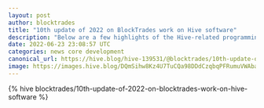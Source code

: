 ```yaml
---
layout: post
author: blocktrades
title: "10th update of 2022 on BlockTrades work on Hive software"
description: "Below are a few highlights of the Hive-related programming issues worked on by the BlockTrades team since my last post."
date: 2022-06-23 23:08:57 UTC
categories: news core development
canonical_url: https://hive.blog/hive-139531/@blocktrades/10th-update-of-2022-on-blocktrades-work-on-hive-software
image: https://images.hive.blog/DQmSihw8Kz4U7TuCQa98DDdCzqbqPFRumuVWAbareiYZW1Z/blocktrades%20update.png
---
```

{% hive blocktrades/10th-update-of-2022-on-blocktrades-work-on-hive-software %}

